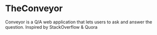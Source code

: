 # TheConveyor
Conveyor is a Q/A web application that lets users to ask and answer the question. Inspired by StackOverflow &amp; Quora
